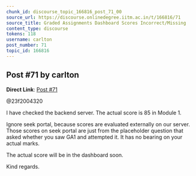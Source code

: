 ```yaml
---
chunk_id: discourse_topic_166816_post_71_00
source_url: https://discourse.onlinedegree.iitm.ac.in/t/166816/71
source_title: Graded Assignments Dashboard Scores Incorrect/Missing
content_type: discourse
tokens: 118
username: carlton
post_number: 71
topic_id: 166816
---
```


## Post #71 by carlton

**Direct Link**: [Post #71](https://discourse.onlinedegree.iitm.ac.in/t/166816/71)

@23f2004320

I have checked the backend server. The actual score is 85 in Module 1.

Ignore seek portal, because scores are evaluated externally on our server. Those scores on seek portal are just from the placeholder question that asked whether you saw GA1 and attempted it. It has no bearing on your actual marks.

The actual score will be in the dashboard soon.

Kind regards.
